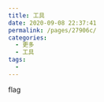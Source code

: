 ```yaml
---
title: 工具
date: 2020-09-08 22:37:41
permalink: /pages/27906c/
categories: 
  - 更多
  - 工具
tags: 
  - 
---
```

flag